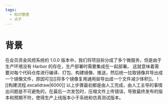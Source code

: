 ```yaml
---
tags:
  - 知识整理
  - 点子
---
```


# 背景

在会员资金风控系统的 1.0.0 版本中，我们将项目拆分成了多个微服务，但是由于生产环境没有 Harbor 的存在，生产部署时需要集成在一起部署。
这就意味着需要对每个代码仓库进行编译、打包、构建镜像、推送，然后统一拉取镜像并导出成一个镜像文件，原因可见[[将多个镜像复用通用层导出成一个文件减少体积]]。
![[构建流程.excalidraw|6000]]
以上步骤最初都是由人工完成，由人工主导的事情出问题是不可避免的，在最后一次发包时，压缩文件上传错误，导致最终发布的版本和预期不符，使得生产上线版本小于系统和仿真测试版本。

